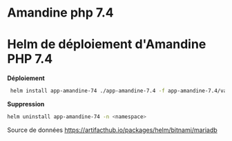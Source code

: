 # Amandine php 7.4 

# Helm de déploiement d'Amandine PHP 7.4

**Déploiement**
```sh
 helm install app-amandine-74 ./app-amandine-7.4 -f app-amandine-7.4/values_sample.yaml
```

**Suppression**
```sh
helm uninstall app-amandine-74 -n <namespace>
```


Source de données
https://artifacthub.io/packages/helm/bitnami/mariadb